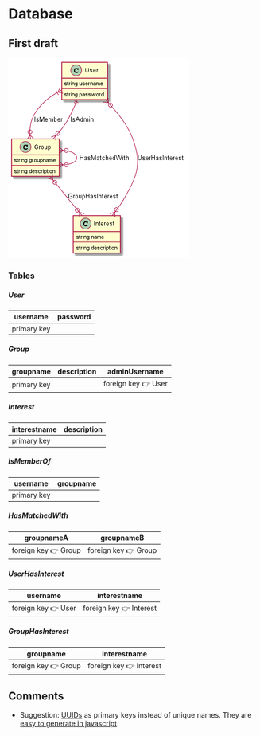 
# Database

## First draft

![](plantuml/png/database.png)

### Tables

##### User
**username** | password
--- | ---
primary key |

##### Group
**groupname** | description | adminUsername
--- | --- | ---
primary key | | foreign key 👉 User

##### Interest
**interestname** | description
--- | ---
primary key | 


##### IsMemberOf
**username** | **groupname**
--- | ---
primary key | 

##### HasMatchedWith
**groupnameA** | **groupnameB**
--- | ---
foreign key 👉 Group | foreign key 👉 Group

##### UserHasInterest
**username** | **interestname**
--- | ---
foreign key 👉 User | foreign key 👉 Interest

##### GroupHasInterest
**groupname** | **interestname**
--- | ---
foreign key 👉 Group | foreign key 👉 Interest

## Comments
- Suggestion: [UUIDs](https://www.cockroachlabs.com/blog/what-is-a-uuid/) as primary keys instead of unique names. They are [easy to generate in javascript](https://www.npmjs.com/package/uuid).
